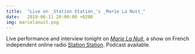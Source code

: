 ```yaml
---
title:  "Live on _Station Station_'s _Marie La Nuit_"
date:   2019-06-11 20:00:00 +0200
img: marielanuit.png
---
```


Live performance and interview tonight on [_Marie La
Nuit_](http://stationstation.fr/marie-la-nuit/), a show on French
independent online radio [Station
Station](http://www.stationstation.fr/). Podcast available.
